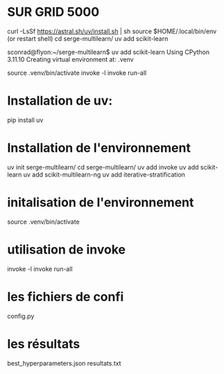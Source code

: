 

# SUR GRID 5000
curl -LsSf https://astral.sh/uv/install.sh | sh
source $HOME/.local/bin/env (or restart shell)
cd serge-multilearn/
uv add scikit-learn

sconrad@flyon:~/serge-multilearn$ uv add scikit-learn
Using CPython 3.11.10
Creating virtual environment at: .venv

source .venv/bin/activate
invoke -l 
invoke run-all

 # Installation de uv:

pip install uv

# Installation de l'environnement
uv init serge-multilearn/
cd serge-multilearn/
uv add invoke
uv add scikit-learn
uv add scikit-multilearn-ng
uv add iterative-stratification

# initalisation de l'environnement
source .venv/bin/activate

# utilisation de invoke
invoke -l
invoke run-all

# les fichiers de confi
config.py

# les résultats
best_hyperparameters.json
resultats.txt
